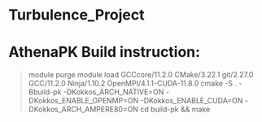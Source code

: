 # Turbulence_Project

# AthenaPK Build instruction:
> module purge
> module load GCCcore/11.2.0 CMake/3.22.1 git/2.27.0 GCC/11.2.0 Ninja/1.10.2 OpenMPI/4.1.1-CUDA-11.8.0 
> cmake -S . -Bbuild-pk -DKokkos_ARCH_NATIVE=ON -DKokkos_ENABLE_OPENMP=ON -DKokkos_ENABLE_CUDA=ON -DKokkos_ARCH_AMPERE80=ON
> cd build-pk && make
